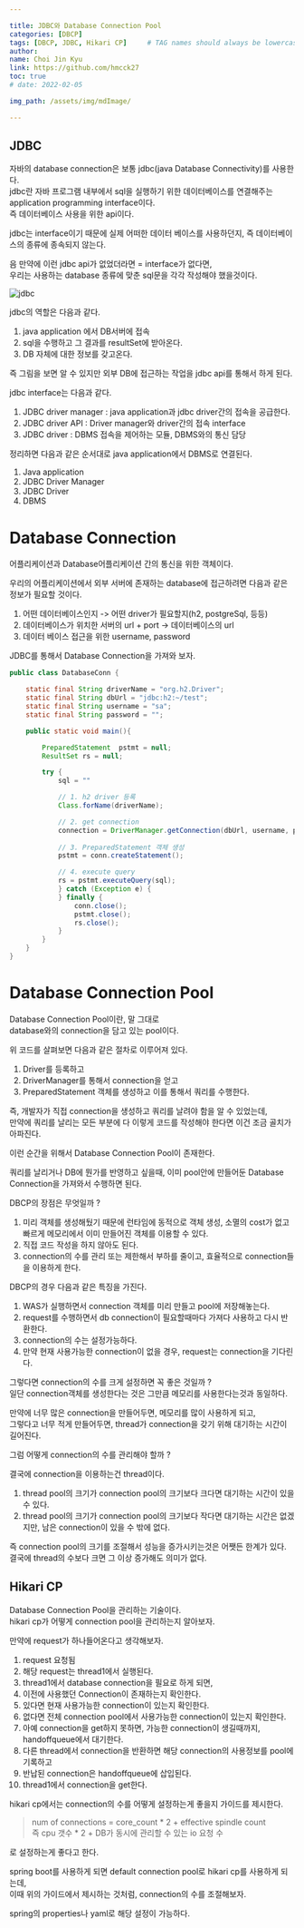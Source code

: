 ```yaml
---

title: JDBC와 Database Connection Pool
categories: [DBCP]
tags: [DBCP, JDBC, Hikari CP]     # TAG names should always be lowercase
author:
name: Choi Jin Kyu
link: https://github.com/hmcck27
toc: true
# date: 2022-02-05

img_path: /assets/img/mdImage/

---
```


## JDBC

자바의 database connection은 보통 jdbc(java Database Connectivity)를 사용한다.  
jdbc란 자바 프로그램 내부에서 sql을 실행하기 위한 데이터베이스를 연결해주는 application programming interface이다.  
즉 데이터베이스 사용을 위한 api이다.  

jdbc는 interface이기 때문에 실제 어떠한 데이터 베이스를 사용하던지, 즉 데이터베이스의 종류에 종속되지 않는다.  

음 만약에 이런 jdbc api가 없었더라면 = interface가 없다면,  
우리는 사용하는 database 종류에 맞춘 sql문을 각각 작성해야 했을것이다.  

![jdbc](./img/jdbc.jpeg)

jdbc의 역할은 다음과 같다.  
1. java application 에서 DB서버에 접속
2. sql을 수행하고 그 결과를 resultSet에 받아온다.
3. DB 자체에 대한 정보를 갖고온다.

즉 그림을 보면 알 수 있지만 외부 DB에 접근하는 작업을 jdbc api를 통해서 하게 된다.  

jdbc interface는 다음과 같다.  
1. JDBC driver manager : java application과 jdbc driver간의 접속을 공급한다.
2. JDBC driver API : Driver manager와 driver간의 접속 interface
3. JDBC driver : DBMS 접속을 제어하는 모듈, DBMS와의 통신 담당

정리하면 다음과 같은 순서대로 java application에서 DBMS로 연결된다.
1. Java application
2. JDBC Driver Manager
3. JDBC Driver
4. DBMS

# Database Connection 

어플리케이션과 Database어플리케이션 간의 통신을 위한 객체이다.  

우리의 어플리케이션에서 외부 서버에 존재하는 database에 접근하려면 다음과 같은 정보가 필요할 것이다.  

1. 어떤 데이터베이스인지 -> 어떤 driver가 필요할지(h2, postgreSql, 등등)
2. 데이터베이스가 위치한 서버의 url + port -> 데이터베이스의 url
3. 데이터 베이스 접근을 위한 username, password

JDBC를 통해서 Database Connection을 가져와 보자.

```java
public class DatabaseConn {

    static final String driverName = "org.h2.Driver";
	static final String dbUrl = "jdbc:h2:~/test";
	static final String username = "sa";
	static final String password = "";

    public static void main(){

        PreparedStatement  pstmt = null;
        ResultSet rs = null;

        try {
            sql = ""

            // 1. h2 driver 등록
            Class.forName(driverName); 

            // 2. get connection
            connection = DriverManager.getConnection(dbUrl, username, password);
            
            // 3. PreparedStatement 객체 생성
            pstmt = conn.createStatement();

            // 4. execute query
            rs = pstmt.executeQuery(sql);
            } catch (Exception e) {
            } finally {
                conn.close();
                pstmt.close();
                rs.close();
            }
        }
    }
}
```

# Database Connection Pool

Database Connection Pool이란, 말 그대로  
database와의 connection을 담고 있는 pool이다.   

위 코드를 살펴보면 다음과 같은 절차로 이루어져 있다.  
1. Driver를 등록하고
2. DriverManager를 통해서 connection을 얻고
3. PreparedStatement 객체를 생성하고 이를 통해서 쿼리를 수행한다.

즉, 개발자가 직접 connection을 생성하고 쿼리를 날려야 함을 알 수 있었는데,  
만약에 쿼리를 날리는 모든 부분에 다 이렇게 코드를 작성해야 한다면 이건 조금 골치가 아파진다.  

이런 순간을 위해서 Database Connection Pool이 존재한다.  

쿼리를 날리거나 DB에 뭔가를 반영하고 싶을때, 이미 pool안에 만들어둔 Database Connection을 가져와서 수행하면 된다.  

DBCP의 장점은 무엇일까 ?  
1. 미리 객체를 생성해뒀기 때문에 런타임에 동적으로 객체 생성, 소멸의 cost가 없고 빠르게 메모리에서 이미 만들어진 객체를 이용할 수 있다.
2. 직접 코드 작성을 하지 않아도 된다.  
3. connection의 수를 관리 또는 제한해서 부하를 줄이고, 효율적으로 connection들을 이용하게 한다.  

DBCP의 경우 다음과 같은 특징을 가진다.
1. WAS가 실행하면서 connection 객체를 미리 만들고 pool에 저장해놓는다.
2. request를 수행하면서 db connection이 필요할때마다 가져다 사용하고 다시 반환한다.
3. connection의 수는 설정가능하다.
4. 만약 현재 사용가능한 connection이 없을 경우, request는 connection을 기다린다.

그렇다면 connection의 수를 크게 설정하면 꼭 좋은 것일까 ?  
일단 connection객체를 생성한다는 것은 그만큼 메모리를 사용한다는것과 동일하다.  

만약에 너무 많은 connection을 만들어두면, 메모리를 많이 사용하게 되고,  
그렇다고 너무 적게 만들어두면, thread가 connection을 갖기 위해 대기하는 시간이 길어진다.

그럼 어떻게 connection의 수를 관리해야 할까 ?  

결국에 connection을 이용하는건 thread이다.  
1. thread pool의 크기가 connection pool의 크기보다 크다면 대기하는 시간이 있을 수 있다.
2. thread pool의 크기가 connection pool의 크기보다 작다면 대기하는 시간은 없겠지만, 남은 connection이 있을 수 밖에 없다.  

즉 connection pool의 크기를 조절해서 성능을 증가시키는것은 어쨋든 한계가 있다.  
결국에 thread의 수보다 크면 그 이상 증가해도 의미가 없다.  

## Hikari CP

Database Connection Pool을 관리하는 기술이다.  
hikari cp가 어떻게 connection pool을 관리하는지 알아보자.  

만약에 request가 하나들어온다고 생각해보자.  
1. request 요청됨
2. 해당 request는 thread1에서 실행된다.
3. thread1에서 database connection을 필요로 하게 되면, 
4. 이전에 사용했던 Connection이 존재하는지 확인한다.
5. 있다면 현재 사용가능한 connection이 있는지 확인한다.
6. 없다면 전체 connection pool에서 사용가능한 connection이 있는지 확인한다.
7. 아예 connection을 get하지 못하면, 가능한 connection이 생길때까지, handoffqueue에서 대기한다.
8. 다른 thread에서 connection을 반환하면 해당 connection의 사용정보를 pool에 기록하고
9. 반납된 connection은 handoffqueue에 삽입된다.
10. thread1에서 connection을 get한다.

hikari cp에서는 connection의 수를 어떻게 설정하는게 좋을지 가이드를 제시한다.  
> num of connections = core_count * 2 + effective spindle count  
즉 cpu 갯수 * 2 + DB가 동시에 관리할 수 있는 io 요청 수  

로 설정하는게 좋다고 한다.  

spring boot를 사용하게 되면 default connection pool로 hikari cp를 사용하게 되는데,  
이때 위의 가이드에서 제시하는 것처럼, connection의 수를 조절해보자.  

spring의 properties나 yaml로 해당 설정이 가능하다.  

